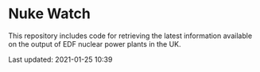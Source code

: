 # Nuke Watch

This repository includes code for retrieving the latest information available on the output of EDF nuclear power plants in the UK.

Last updated: 2021-01-25 10:39
